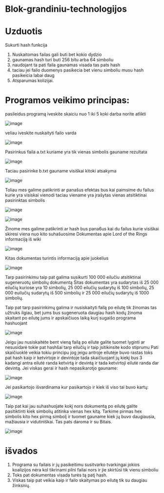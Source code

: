 # Blok-grandiniu-technologijos

# Uzduotis

Sukurti hash funkcija 

1. Nuskaitomas failas gali buti bet kokio dydzio
2. gaunamas hash turi buti 256 bitu arba 64 simboliu 
3. naudojant ta pati faila gaunamas visada tas pats hash
4. taciau jei failo duomenys pasikecia bet vienu simboliu musu hash pasikeicia labai daug
5. Atsparumas kolizijai.

# Programos veikimo principas:
pasileidus programą iveskite skaiciu nuo 1 iki 5 koki darba norite atlikti

![image](https://user-images.githubusercontent.com/75576100/135527123-13e96112-e4a6-49db-8be3-02fa1b4de055.png)

veliau iveskite nuskaityti failo varda

![image](https://user-images.githubusercontent.com/75576100/135520396-b8065ca3-01af-4bdd-9c81-71d76d23e08b.png)

Pasirinkus faila a.txt kuriame yra tik vienas simbolis gauname rezultata 

![image](https://user-images.githubusercontent.com/75576100/136428375-bf712a84-b512-4816-96e7-51c73295e1c3.png)

Taciau pasirinke b.txt gauname visiškai kitoki atsakyma

![image](https://user-images.githubusercontent.com/75576100/136428413-58226692-262b-44da-9797-7fb0eca0f7fb.png)

Toliau mes galime patikrinti ar panašus efektas bus kai paimsime du failus kurie yra visiskai vienodi taciau viename yra įrašytas vienas atsitiktinai pasirinktas simbolis

![image](https://user-images.githubusercontent.com/75576100/136428683-649a470b-236f-43c7-82c4-b31acb751ecd.png)

![image](https://user-images.githubusercontent.com/75576100/136428708-bf249b5f-9aee-4666-8f59-80999f02e92e.png)

Žinome mes galime patikrinti ar hash bus pana6us kai du failus kurie visiškai skiresi viena nuo kito suhašuosime
Dokumentas apie Lord of the Rings informaciją iš wiki 

![image](https://user-images.githubusercontent.com/75576100/136428789-bf3a5fe3-ccb3-4d27-8568-230d50f0b719.png)

Kitas dokumentas turintis informaciją apie juokelius

![image](https://user-images.githubusercontent.com/75576100/136428847-60d6002d-f13b-4326-9c0b-e000dba26b62.png)

Tarp pasirinkimu taip pat galima susikurti 100 000 eilučiu atsitiktinai sugeneruotų simbolių dokumentą
Šitas dokumentas yra sudarytas iš 25 000 eilučių kuriose yra 10 simbolių, 25 000 eilučių sudarytų iš 100 simbolių, 25 000 euilučių sudarytų iš 500 simbolių ir 25 000 eilučių sudarytų iš 1000 simbolių.

Taip pat tarp pasirinkimų galima ir nusiskaityti failą po eilutę tik žinomas tas užtruks ilgiau, bet jums bus sugeneruota daugiau hash kodų žinoma skaitant po eilutę jums ir apskaičiuos laiką kurį sugaišo programa hashuojant

![image](https://user-images.githubusercontent.com/75576100/136427672-29e92964-63ba-427e-bbb6-5e5ef23f2aca.png)

Jeigu jau nusiskaitėte bent vieną failą po eilute galite tuomet lyginti ar nesusidarė tokie pat hashšai tarp eilučių ir taip įsitikinsite kodo stiprumu 
Pati skaičiuoklė veikia tokiu principu jog jeigu antroje eilutėje buvo rastas toks pat hash kaip ir ketvirtoje ir devintoje tada skaičiuojant jų kiekį bus 3 kadangi antra eilutė randa ketvirtą ir devintą ir tada ketvirtoji eilutė randa dar devintą.
Jei viskas gerai ir hash nepasikarotjo gauname: 

![image](https://user-images.githubusercontent.com/75576100/136422111-63cc9e45-d02f-4333-b0e2-566cfb50fdf6.png)

Jei pasikartojo išvardinama kur pasikartojo ir kiek iš viso tai buvo kartų: 

![image](https://user-images.githubusercontent.com/75576100/136426535-5dce1781-f656-402b-aee4-fbea09985f22.png)

Taip pat kai jau suhashuojate kokį nors dokumentą po eilutę galite pasitiktinti kiek simbolių atitinka vienas hex kitą. Tarkime pirmas hex simbolis kito hex pirmą simbolį ir tuomet gauname kiek jų buvo daugiausia, mažiausia ir vidutiniškai. Tas pats daroma ir su Bitais.

![image](https://user-images.githubusercontent.com/75576100/136421487-1d59abf4-7aab-4db6-a35c-960bac5fac4b.png)

# išvados 

1. Programa su failais ir jų pasikeitimu susitvarko tvarkingai jokios koalizijos nėra kol tikrinami pilni failai nors ir jie skirtūsi tik vienu simboliu 
2. Toks pat dokumentas visada turės tą patį hash.
3. Viskas taip pat veikia kaip ir failo skaitymas po eilutę tik su daugiau žinksnių.
